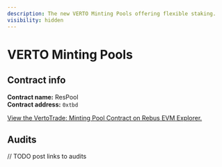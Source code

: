 ```yaml
---
description: The new VERTO Minting Pools offering flexible staking.
visibility: hidden
---
```


# VERTO Minting Pools

## Contract info

**Contract name:** ResPool\
**Contract address:** `0xtbd`

[View the VertoTrade: Minting Pool Contract on Rebus EVM Explorer.](https://tbd)

## Audits

// TODO post links to audits